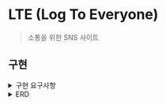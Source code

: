 # LTE (Log To Everyone)

> 소통을 위한 SNS 사이트

## 구현

<details>
<summary>구현 요구사항</summary>

## 1. 인증 방식

- Spring Security 기반의 JWT 인증 방식을 채택한다.
- 단일 Access Token으로 진행하며 추후 Refresh Token을 도입한다.
- Token 에는 식별자 번호와 닉네임이 저장된다.

## 2. 회원

### 회원가입 및 수정

- 사용자는 회원가입 시 ID, PASSWORD, 닉네임, 프로필 사진 (선택)을 입력해야한다.
    - ID는 최소 5자에서 최대 10자이며 알파벳 대소문자와 숫자만 입력 가능하다.
    - PASSWORD는 최소 6자에서 최대 15자이며 알파벳 대소문자와 숫자, 특수문자만 입력 가능하다. PASSWORD 에는 알파벳, 숫자, 특수문자가 포함 되어야한다.
    - 닉네임은 최소 3글자에서 최대 6자이며 알파벳, 한글, 슷자만 입력 가능하다.
- ID와 닉네임은 타인과 중복 불가능하다.
- 닉네임과 PASSWORD는 수정 가능하다.
- 프로필 사진은 설정하지 않을 경우 기본 사진이며, 추가 시 변경된다.
- 계정 삭제는 Soft Delete로 동작한다.
- 계정을 삭제할 시 팔로우 데이터가 모두 삭제된다.

## 3. 게시글

### 게시글 관리

- 게시글 등록 시 제목, 내용을 입력 가능하다. (추후 이미지 도입)
    - 제목은 최소 한 글자 이상 작성 해야한다.
    - 제목은 30자 이내로 작성해야한다.
    - 내용은 비어있으면 안되지만, 공백으로 채워진 내용은 허용한다.
- 제목과 내용은 수정 가능하다.
- 게시글 등록 날짜는 최초 등록 날짜 기준이다.
- 작성자는 현재 시간 이후로 게시글 자동 삭제 기능을 추가할 수 있다.
    - 자동 삭제 시간은 등록 시간 이후어야한다.
    - 자동 삭제는 년,월,일,시,분으로 등록 가능하다.
- 게시글 등록 시 이웃만 보기 기능을 추가할 수 있다.
    - 자신이 팔로우한 사람만 해당 게시글을 조회할 수 있다.
- 게시글을 조회할 시 조회수가 증가한다.
- 게시글을 추천할 시 추천수가 증가한다.
- 게시글은 삭제 가능하다. (Soft Deleted)

### 게시글 조회

- 게시글 검색은 작성자 닉네임, 게시글 제목으로 검색 가능하다.
    - 검색 내용 일부만 포함되어도 검색 된다.
- 게시글 정렬은 최신 등록일, 최다 조회수, 최다 추천수로 가능하다.

### 댓글

- 댓글 등록 시 내용을 입력 가능하다.
    - 내용은 최소 한 글자 이상 작성 해야한다.
- 내용은 수정 가능하다.
- 댓글 등록 날짜는 최초 등록 날짜 기준이다.
- 댓글은 삭제 가능하다. (Soft Deleted)
- 타인이 댓글을 작성하면 작성자에게 알림이 전송된다.

## 4. 팔로우

- 자신의 팔로워와 팔로위 목록을 조회할 수 있다.
- 타 회원을 팔로우와 언팔로우할 수 있다.
- 타 회원이 팔로우하면 팔로위에게 알림이 전송된다.
- 게시글을 작성하면 팔로워들에게 알림이 전송된다.
- 자신이 팔로우한 이웃의 글을 모아서 확인 가능하다.

</details>

<details>
<summary>ERD</summary>
<img src="ERD.png" alt="ERD Diagram" />
</details>

